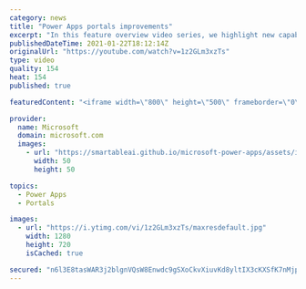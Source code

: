 ```yaml
---
category: news
title: "Power Apps portals improvements"
excerpt: "In this feature overview video series, we highlight new capabilities included in the latest update to Microsoft Power Apps.  Power Apps portals improvements bring new capabilities for makers and developers by providing a new identity management configuration experience with enhanced functionality to"
publishedDateTime: 2021-01-22T18:12:14Z
originalUrl: "https://youtube.com/watch?v=1z2GLm3xzTs"
type: video
quality: 154
heat: 154
published: true

featuredContent: "<iframe width=\"800\" height=\"500\" frameborder=\"0\" src=\"https://www.youtube.com/embed/1z2GLm3xzTs\" allow=\"accelerometer; autoplay; encrypted-media; gyroscope; picture-in-picture\" allowfullscreen></iframe>"

provider:
  name: Microsoft
  domain: microsoft.com
  images:
    - url: "https://smartableai.github.io/microsoft-power-apps/assets/images/organizations/microsoft.com-50x50.jpg"
      width: 50
      height: 50

topics:
  - Power Apps
  - Portals

images:
  - url: "https://i.ytimg.com/vi/1z2GLm3xzTs/maxresdefault.jpg"
    width: 1280
    height: 720
    isCached: true

secured: "n6l3E8tasWAR3j2blgnVQsW8Enwdc9gSXoCkvXiuvKd8yltIX3cKXSfK7nMjp6jzEeAydeU4I7WWh5pu25IXdDaOnP0yqYNX++BfNk5VADUyE7HIXbUt7i2HPIo32al0BAu0mlZdArIxthFUg3KbnAwMaNw4tHSnzwSLxQzNCsSdN+jBJD1CTwuxR2WDL433LfSgP0MqzCIsqw+a+1jwygoQ+pay318/IjAymI1WJ40NOCR4O37WhNi+41WLOtIqDb6iRianYob5ntqPEXihkFYKx/999IYLp4wq1OThQZPxDng7dYgNhDKdIbz1G6n7ClkfM2pVkGpIkqZYlznkDTqh/m/465n/8OkVmDWVwRX7FrgkOMVq/zcVkMv+YTH/NLMQXV3EuNAhlchwtCMRTcLXvDpfRtXllruN2gL0uTSWcImpZO02r69cICa4IXdT;p0WV/7Ycq2rh1MHLQEx1Fg=="
---
```


